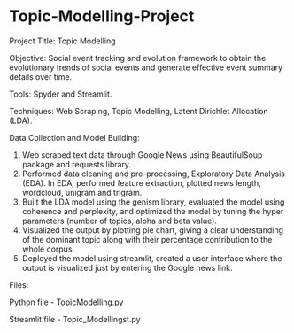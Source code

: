 # Topic-Modelling-Project

Project Title: Topic Modelling

Objective: Social event tracking and evolution framework to obtain the evolutionary trends of social events and 
generate effective event summary details over time.

Tools: Spyder and Streamlit.

Techniques: Web Scraping, Topic Modelling, Latent Dirichlet Allocation (LDA).

Data Collection and Model Building:
1. Web scraped text data through Google News using BeautifulSoup package and requests library.
2. Performed data cleaning and pre-processing, Exploratory Data Analysis (EDA). In EDA, performed feature 
extraction, plotted news length, wordcloud, unigram and trigram.
3. Built the LDA model using the genism library, evaluated the model using coherence and perplexity, and 
optimized the model by tuning the hyper parameters (number of topics, alpha and beta value). 
4. Visualized the output by plotting pie chart, giving a clear understanding of the dominant topic along with 
their percentage contribution to the whole corpus.
5. Deployed the model using streamlit, created a user interface where the output is visualized just by 
entering the Google news link.

Files:

Python file - TopicModelling.py

Streamlit file - Topic_Modellingst.py
